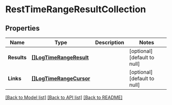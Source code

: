 # RestTimeRangeResultCollection

## Properties
Name | Type | Description | Notes
------------ | ------------- | ------------- | -------------
**Results** | [**[]LogTimeRangeResult**](logTimeRangeResult.md) |  | [optional] [default to null]
**Links** | [**[]LogTimeRangeCursor**](logTimeRangeCursor.md) |  | [optional] [default to null]

[[Back to Model list]](../../README.md#documentation-for-models) [[Back to API list]](../../README.md#documentation-for-api-endpoints) [[Back to README]](../../README.md)


